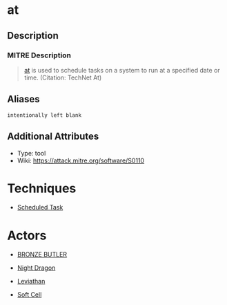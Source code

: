 
# at

## Description

### MITRE Description

> [at](https://attack.mitre.org/software/S0110) is used to schedule tasks on a system to run at a specified date or time. (Citation: TechNet At)

## Aliases

```
intentionally left blank
```

## Additional Attributes

* Type: tool
* Wiki: https://attack.mitre.org/software/S0110

# Techniques


* [Scheduled Task](../techniques/Scheduled-Task.md)


# Actors


* [BRONZE BUTLER](../actors/BRONZE-BUTLER.md)

* [Night Dragon](../actors/Night-Dragon.md)
    
* [Leviathan](../actors/Leviathan.md)
    
* [Soft Cell](../actors/Soft-Cell.md)
    
